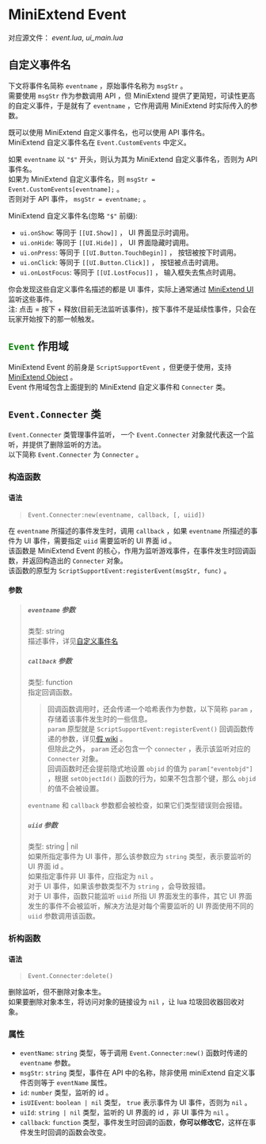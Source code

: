 # MiniExtend Event
对应源文件： *event.lua*, *ui_main.lua*  

## 自定义事件名
下文将事件名简称 `eventname` ，原始事件名称为 `msgStr` 。  
需要使用 `msgStr` 作为参数调用 API ，但 MiniExtend 提供了更简短，可读性更高的自定义事件，于是就有了 `eventname` ，它作用调用 MiniExtend 时实际传入的参数。  

既可以使用 MiniExtend 自定义事件名，也可以使用 API 事件名。   
MiniExtend 自定义事件名在 `Event.CustomEvents` 中定义。  

如果 `eventname` 以 `"$"` 开头，则认为其为 MiniExtend 自定义事件名，否则为 API 事件名。  
如果为 MiniExtend 自定义事件名，则 `msgStr = Event.CustomEvents[eventname];` 。  
否则对于 API 事件， `msgStr = eventname;` 。  

MiniExtend 自定义事件名(忽略 `"$"` 前缀):  
- `ui.onShow`: 等同于 `[[UI.Show]]` ， UI 界面显示时调用。  
- `ui.onHide`: 等同于 `[[UI.Hide]]` ， UI 界面隐藏时调用。  
- `ui.onPress`: 等同于 `[[UI.Button.TouchBegin]]` ， 按钮被按下时调用。  
- `ui.onClick`: 等同于 `[[UI.Button.Click]]` ， 按钮被点击时调用。  
- `ui.onLostFocus`: 等同于 `[[UI.LostFocus]]` ， 输入框失去焦点时调用。  

你会发现这些自定义事件名描述的都是 UI 事件，实际上通常通过 [MiniExtend UI](./ui.html) 监听这些事件。  
注: 点击 = 按下 + 释放(目前无法监听该事件)，按下事件不是延续性事件，只会在玩家开始按下的那一帧触发。  

## <code style="color:green;">Event</code> 作用域
MiniExtend Event 的前身是 `ScriptSupportEvent` ，但更便于使用，支持 [MiniExtend Object](./object.html) 。  
Event 作用域包含上面提到的 MiniExtend 自定义事件和 `Connecter` 类。  

## `Event.Connecter` 类
`Event.Connecter` 类管理事件监听， 一个 `Event.Connecter` 对象就代表这一个监听，并提供了删除监听的方法。  
以下简称 `Event.Connecter` 为 `Connecter` 。  

### 构造函数
#### 语法
> `Event.Connecter:new(eventname, callback, [, uiid])`  

在 `eventname` 所描述的事件发生时，调用 `callback` ，如果 `eventname` 所描述的事件为 UI 事件，需要指定 `uiid` 需要监听的 UI 界面 id 。  
该函数是 MiniExtend Event 的核心，作用为监听游戏事件，在事件发生时回调函数，并返回构造出的 `Connecter` 对象。  
该函数的原型为 `ScriptSupportEvent:registerEvent(msgStr, func)` 。  

#### 参数
> ##### `eventname` 参数
> 类型: string  
> 描述事件，详见[自定义事件名](#自定义事件名)
> ##### `callback` 参数
> 类型: function  
> 指定回调函数。  
> > 回调函数调用时，还会传递一个哈希表作为参数，以下简称 `param` ，存储着该事件发生时的一些信息。  
> > `param` 原型就是 `ScriptSupportEvent:registerEvent()` 回调函数传递的参数，详见[假 wiki](https://developers.mini1.cn/wiki/event.html) 。  
> > 但除此之外， `param` 还必包含一个 `connecter` ，表示该监听对应的 `Connecter` 对象。  
> > 回调函数时还会提前隐式地设置 `objid` 的值为 `param["eventobjd"]` ，根据 `setObjectId()` 函数的行为，如果不包含那个键，那么 `objid` 的值不会被设置。  
>
> `eventname` 和 `callback` 参数都会被检查，如果它们类型错误则会报错。  
> ##### `uiid` 参数 ###
> 类型: string | nil  
> 如果所指定事件为 UI 事件，那么该参数应为 `string` 类型，表示要监听的 UI 界面 id 。  
> 如果指定事件非 UI 事件，应指定为 `nil` 。  
> 对于 UI 事件，如果该参数类型不为 `string` ，会导致报错。  
> 对于 UI 事件，函数只能监听 `uiid` 所指 UI 界面发生的事件，其它 UI 界面发生的事件不会被监听，解决方法是对每个需要监听的 UI 界面使用不同的 `uiid` 参数调用该函数。  

### 析构函数
#### 语法
> `Event.Connecter:delete()`  

删除监听，但不删除对象本生。  
如果要删除对象本生，将访问对象的链接设为 `nil` ，让 lua 垃圾回收器回收对象。  

### 属性
- `eventName`: `string` 类型，等于调用 `Event.Connecter:new()` 函数时传递的 `eventname` 参数。  
- `msgStr`: `string` 类型，事件在 API 中的名称，除非使用 miniExtend 自定义事件否则等于 `eventName` 属性。  
- `id`: `number` 类型，监听的 id 。  
- `isUIEvent`: `boolean | nil` 类型， `true` 表示事件为 UI 事件，否则为 `nil` 。  
- `uiId`: `string | nil` 类型，监听的 UI 界面的 id ，非 UI 事件为 `nil` 。  
- `callback`: `function` 类型，事件发生时回调的函数，**你可以修改它**，这样在事件发生时回调的函数会改变。  
